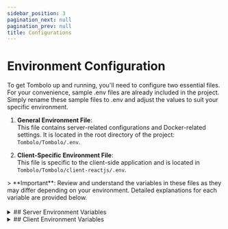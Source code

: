 ```yaml
---
sidebar_position: 3
pagination_next: null
pagination_prev: null
title: Configurations
---
```


# Environment Configuration

To get Tombolo up and running, you'll need to configure two essential files. For your convenience, sample .env files are already included in the project. Simply rename these sample files to .env and adjust the values to suit your specific environment.

1. **General Environment File**:  
   This file contains server-related configurations and Docker-related settings. It is located in the root directory of the project: `Tombolo/Tombolo/.env`.

2. **Client-Specific Environment File**:  
   This file is specific to the client-side application and is located in `Tombolo/Tombolo/client-reactjs/.env`.

<div class="important_block">
> **Important**: Review and understand the variables in these files as they may differ depending on your environment. Detailed explanations for each variable are provided below.
</div>

<!-- Force a line break -->
<br/>

<div class="custom_details_component">
<details class="env_config-details">
<summary>
## Server Environment Variables
</summary>

Below are the server and Docker-related configuration variables for Tombolo. These variables are also referenced in the Docker Compose file. Each one is explained with its purpose and usage.

### 1. Instance Configuration

- **INSTANCE_NAME**  
  This variable is used to give a unique name to the instance of the Tombolo application.  
  _Example:_ `tombolo_dev_1`

- **NODE_ENV**  
  Defines the environment type in which Tombolo will run. It can either be set to `development` or `production`.  
  _Example:_ `development`

---

### 2. Host, Port, and Web URL Configuration

- **HOSTNAME**  
  This defines the hostname that Tombolo will use. Typically, `localhost` is used for local development, but in a production setup, this could be a domain name or an IP address where the Tombolo server is hosted.  
  _Example:_ `localhost`

- **SERVER_PORT**  
  Specifies the port on which the backend server will run. This is the port that handles API requests and communications between the frontend and backend.  
  _Example:_ `3000`

- **HTTP_PORT**  
  This port is dedicated to the frontend interface of Tombolo. When running locally, the frontend will be accessible through this port.  
  _Example:_ `3001`

- **HTTPS_PORT**  
  Port used for secure HTTP traffic (HTTPS). If SSL/TLS isn't configured or required for your local setup, this setting can be ignored.  
  _Example:_ `443`

- **WEB_URL**  
  URL to access Tombolo's web interface. It is composed of the hostname and HTTP port. In production, this would be a FQDN.  
  _Example:_ `http://localhost:3001/`

---

### 3. SSL Certificate Configuration (Nginx)

These configurations are required if you're using SSL/TLS. Ignore if not using SSL.

- **CERT_PATH**  
  Specifies the directory path where SSL certificates are stored. This path is referenced by Nginx.  
  _Example:_ `/certs`

- **CERTIFICATE_NAME**  
  The file name of your SSL certificate.  
  _Example:_ `my_certificate.pem`

- **CERTIFICATE_KEY**  
  The file name of the SSL certificate's private key.  
  _Example:_ `my_certificate_key.pem`

---

### 4. Database Configuration

- **MYSQL_SSL_ENABLED**  
  Determines whether SSL is enabled for the MySQL connection. Set this to `true` in production environment.  
  _Example:_ `false`

- **DB_USERNAME**  
  The default is often `root`. In production, a non-root user with appropriate permissions is recommended.  
  _Example:_ `root`

- **DB_PASSWORD**  
  The password associated with the MySQL username.  
  _Example:_ `root`

- **DB_PORT**  
  The port used for MySQL communication. The default MySQL port is `3306`, but this may differ based on your environment.  
  _Example:_ `3306`

- **DB_NAME**  
  The name of the MySQL database used by Tombolo.  
  _Example:_ `tombolo`

- **DB_HOSTNAME**  
  The host of the MySQL database, typically `localhost` for local setups. For Docker, use the service name `mysql_db`.  
  _Example:_ `localhost`

---

### 5. Authentication Configuration

Tombolo does not include built-in authentication. You can choose to use **Auth Service** or **Azure AD**.

**Auth Service** is an authentication service developed by the LNRS Solution Labs Team. For setup information, please visit the [Auth Service repository](https://github.com/hpcc-systems/Auth-Service).

The preferred method, however, is **Microsoft Entra ID** (formerly Azure Active Directory). The first step to using Microsoft Entra ID for authentication is to register an application in Azure. Once registered, you will receive a Client ID and Tenant ID, which are crucial for this to work. You can also configure a redirect URI, which is a URL to be routed to when a user is authenticated.

- **APP_AUTH_METHOD**  
  Defines the method of authentication. Available options: `auth_service` or `azure_ad`.

- **AUTH_SERVICE_URL**  
  The URL of the Auth Service. Ignore if using Microsoft Entra ID for authentication.  
  _Example:_ `http://auth-service-url.com`

- **AUTHSERVICE_TOMBOLO_CLIENT_ID**  
  The client ID for Tombolo within the Auth Service. Ignore if using Microsoft Entra ID for authentication.  
  _Example:_ `your_client_id`

- **TENANT_ID**  
  The tenant ID from Azure AD. You obtain this after registering your application in Azure AD.  
  _Example:_ `your_tenant_id`

- **CLIENT_ID**  
  The client ID from Azure AD. You obtain this after registering your application in Azure AD.  
  _Example:_ `your_client_id`

---

### 6. Email Configuration

Tombolo does not include a built-in SMTP server. To enable email functionality (e.g., notifications), you will need to configure an external SMTP server:

- **EMAIL_SMTP_HOST**  
  The SMTP host for sending emails.  
  _Example:_ `smtp.mailserver.com`

- **EMAIL_PORT**  
  The port number for the SMTP server.  
  _Example:_ `25`

- **EMAIL_SENDER**  
  The default sender email address.  
  _Example:_ `donotreply@tombolo.com`

---

### 7. Security Configuration

- **ENCRYPTION_KEY**  
  This key is used for hashing, encryption, and decryption operations within Tombolo. You can generate this key using OpenSSL:  
  `openssl rand -base64 32`

- **API_KEY_DURATION**  
  The duration (in days) for which an API key remains valid. This key is used for accessing Tombolo data from external sources. The maximum duration is 365 days, and the default is 28 days.  
  _Example:_ `180`

---

### 8. Logging Configuration

- **NODE_LOG_LEVEL**  
  The logging level for the Node.js server. Options include `error`, `warn`, `info`, `http`, `verbose`, `debug`, and `silly`. For more information on configuring logging with Winston, refer to the [Winston Configuration](https://github.com/winstonjs/winston).  
  _Example:_ `http`

---

### 9. Integration-Specific Configuration

If you have any integrations enabled and they have environment variables, they can be added to this configuration file as well. There is a placeholder section for those integration-specific variables. Please add them there.

</details>
</div>

<div class="custom_details_component">
<details>
<summary>
## Client Environment Variables
</summary>

### Development Configuration

- **GENERATE_SOURCEMAP**  
  Controls whether source maps should be generated. This is mainly used to suppress certain logs generated by Ant Design (antd). The value should be set to `false`.  
  _Example:_ `false`

- **PORT**  
  Defines the port on which the front-end React application will run.  
  _Example:_ `3001`

- **REACT_APP_PROXY_URL**  
  Specifies the proxy URL for the React application, typically used to proxy API requests during development.  
  _Example:_ `http://localhost:3000`

### LDAP Configuration

- **REACT_APP_LDAP_SEARCH_ENABLED**  
  Enables or disables LDAP search functionality. Set this to `false` as LDAP is not currently used.  
  _Example:_ `false`

### Authentication Configuration

- **REACT_APP_APP_AUTH_METHOD**  
  Specifies the authentication method to be used by the application. Available options are `auth_service` and `azure_ad`. For more details, refer to the `APP_AUTH_METHOD` variable in the server configuration.  
  _Example:_ `auth_service`

### Azure Configuration (only if using Azure AD for authentication)

- **REACT_APP_AZURE_CLIENT_ID**  
  The client ID for Azure AD authentication.  
  _Example:_ `your-azure-client-id`

- **REACT_APP_AZURE_TENANT_ID**  
  The tenant ID for Azure AD authentication.  
  _Example:_ `your-azure-tenant-id`

- **REACT_APP_AZURE_REDIRECT_URI**  
  The URL Azure will redirect the user to after successful authentication. This must also be configured in Azure when registering the app.  
  _Example:_ `http://localhost:3001/auth/callback`

- **REACT_APP_AZURE_API_TOKEN_SCOPE**  
  The API token scope for Azure AD authentication.  
  _Example:_ `api://your-api-id/.default`

### App Version

- **REACT_APP_VERSION**  
  The version of the application, typically derived from the package version.  
  _Example:_ `$npm_package_version`

</details>
</div>
